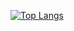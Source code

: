 
[![Top Langs](https://github-readme-stats.vercel.app/api/top-langs/?username=Hlunlun&layout=compact&theme=vision-friendly-dark&exclude_repo=Microprocessor_project,RAG,Hlunlun.github.io,Abandoned-Son,COVID-19-daily-cases-prediction,TBrain-RAG,EzLLM,Transformer,Raspberrypi-Project,Linebot-with-todolist,AES-Decoder,Decision-Tree-from-scratch,ICOPE,Brick-Breaker)](https://github.com/anuraghazra/github-readme-stats)
